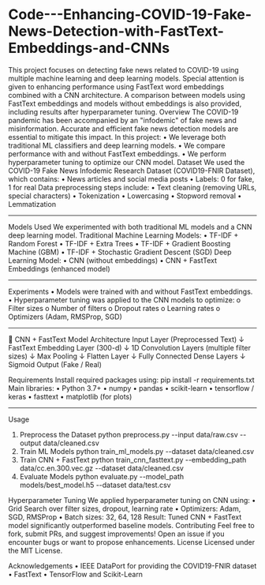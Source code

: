 # Code---Enhancing-COVID-19-Fake-News-Detection-with-FastText-Embeddings-and-CNNs

This project focuses on detecting fake news related to COVID-19 using multiple machine learning and deep learning models. Special attention is given to enhancing performance using FastText word embeddings combined with a CNN architecture. A comparison between models using FastText embeddings and models without embeddings is also provided, including results after hyperparameter tuning.
Overview
The COVID-19 pandemic has been accompanied by an "infodemic" of fake news and misinformation. Accurate and efficient fake news detection models are essential to mitigate this impact.
In this project:
•	We leverage both traditional ML classifiers and deep learning models.
•	We compare performance with and without FastText embeddings.
•	We perform hyperparameter tuning to optimize our CNN model.
Dataset
We used the COVID-19 Fake News Infodemic Research Dataset (COVID19-FNIR Dataset), which contains:
•	News articles and social media posts
•	Labels: 0 for fake, 1 for real
Data preprocessing steps include:
•	Text cleaning (removing URLs, special characters)
•	Tokenization
•	Lowercasing
•	Stopword removal
•	Lemmatization
________________________________________
Models Used
We experimented with both traditional ML models and a CNN deep learning model.
Traditional Machine Learning Models:
•	 TF-IDF + Random Forest
•	 TF-IDF + Extra Trees
•	 TF-IDF + Gradient Boosting Machine (GBM)
•	 TF-IDF + Stochastic Gradient Descent (SGD)
Deep Learning Model:
•	 CNN (without embeddings)
•	 CNN + FastText Embeddings (enhanced model)
________________________________________
 Experiments
•	 Models were trained with and without FastText embeddings.
•	 Hyperparameter tuning was applied to the CNN models to optimize:
o	Filter sizes
o	Number of filters
o	Dropout rates
o	Learning rates
o	Optimizers (Adam, RMSProp, SGD)
________________________________________
🧠 CNN + FastText Model Architecture
Input Layer (Preprocessed Text)
        ↓
FastText Embedding Layer (300-d)
        ↓
1D Convolution Layers (multiple filter sizes)
        ↓
Max Pooling
        ↓
Flatten Layer
        ↓
Fully Connected Dense Layers
        ↓
Sigmoid Output (Fake / Real)


 Requirements
Install required packages using:
pip install -r requirements.txt
Main libraries:
•	Python 3.7+
•	numpy
•	pandas
•	scikit-learn
•	tensorflow / keras
•	fasttext
•	matplotlib (for plots)
________________________________________
Usage
1. Preprocess the Dataset
python preprocess.py --input data/raw.csv --output data/cleaned.csv
2. Train ML Models
python train_ml_models.py --dataset data/cleaned.csv
3. Train CNN + FastText
python train_cnn_fasttext.py --embedding_path data/cc.en.300.vec.gz --dataset data/cleaned.csv
4. Evaluate Models
python evaluate.py --model_path models/best_model.h5 --dataset data/test.csv

Hyperparameter Tuning
We applied hyperparameter tuning on CNN using:
•	Grid Search over filter sizes, dropout, learning rate
•	Optimizers: Adam, SGD, RMSProp
•	Batch sizes: 32, 64, 128
Result: Tuned CNN + FastText model significantly outperformed baseline models.
Contributing
Feel free to fork, submit PRs, and suggest improvements!
Open an issue if you encounter bugs or want to propose enhancements.
License
Licensed under the MIT License.

Acknowledgements
•	IEEE DataPort for providing the COVID19-FNIR dataset
•	FastText
•	TensorFlow and Scikit-Learn


